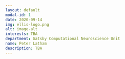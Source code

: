 ```yaml
---
layout: default
modal-id: 1
date: 2020-09-14
img: ellis-logo.png
alt: image-alt
interests: TBA
department: Gatsby Computational Neuroscience Unit
name: Peter Latham
description: TBA 
---
```

